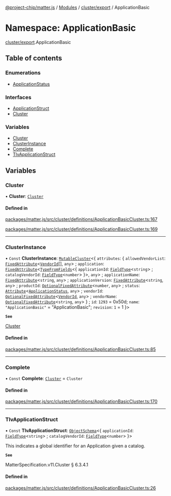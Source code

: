 [@project-chip/matter.js](../README.md) / [Modules](../modules.md) / [cluster/export](cluster_export.md) / ApplicationBasic

# Namespace: ApplicationBasic

[cluster/export](cluster_export.md).ApplicationBasic

## Table of contents

### Enumerations

- [ApplicationStatus](../enums/cluster_export.ApplicationBasic.ApplicationStatus.md)

### Interfaces

- [ApplicationStruct](../interfaces/cluster_export.ApplicationBasic.ApplicationStruct.md)
- [Cluster](../interfaces/cluster_export.ApplicationBasic.Cluster.md)

### Variables

- [Cluster](cluster_export.ApplicationBasic.md#cluster)
- [ClusterInstance](cluster_export.ApplicationBasic.md#clusterinstance)
- [Complete](cluster_export.ApplicationBasic.md#complete)
- [TlvApplicationStruct](cluster_export.ApplicationBasic.md#tlvapplicationstruct)

## Variables

### Cluster

• **Cluster**: [`Cluster`](../interfaces/cluster_export.ApplicationBasic.Cluster.md)

#### Defined in

[packages/matter.js/src/cluster/definitions/ApplicationBasicCluster.ts:167](https://github.com/project-chip/matter.js/blob/0c058ae17fdba4c0b89b8b13c309011d51782299/packages/matter.js/src/cluster/definitions/ApplicationBasicCluster.ts#L167)

[packages/matter.js/src/cluster/definitions/ApplicationBasicCluster.ts:169](https://github.com/project-chip/matter.js/blob/0c058ae17fdba4c0b89b8b13c309011d51782299/packages/matter.js/src/cluster/definitions/ApplicationBasicCluster.ts#L169)

___

### ClusterInstance

• `Const` **ClusterInstance**: [`MutableCluster`](../interfaces/cluster_export.MutableCluster-1.md)\<\{ `attributes`: \{ `allowedVendorList`: [`FixedAttribute`](../interfaces/cluster_export.FixedAttribute.md)\<[`VendorId`](datatype_export.md#vendorid)[], `any`\> ; `application`: [`FixedAttribute`](../interfaces/cluster_export.FixedAttribute.md)\<[`TypeFromFields`](tlv_export.md#typefromfields)\<\{ `applicationId`: [`FieldType`](../interfaces/tlv_export.FieldType.md)\<`string`\> ; `catalogVendorId`: [`FieldType`](../interfaces/tlv_export.FieldType.md)\<`number`\>  }\>, `any`\> ; `applicationName`: [`FixedAttribute`](../interfaces/cluster_export.FixedAttribute.md)\<`string`, `any`\> ; `applicationVersion`: [`FixedAttribute`](../interfaces/cluster_export.FixedAttribute.md)\<`string`, `any`\> ; `productId`: [`OptionalFixedAttribute`](../interfaces/cluster_export.OptionalFixedAttribute.md)\<`number`, `any`\> ; `status`: [`Attribute`](../interfaces/cluster_export.Attribute.md)\<[`ApplicationStatus`](../enums/cluster_export.ApplicationBasic.ApplicationStatus.md), `any`\> ; `vendorId`: [`OptionalFixedAttribute`](../interfaces/cluster_export.OptionalFixedAttribute.md)\<[`VendorId`](datatype_export.md#vendorid), `any`\> ; `vendorName`: [`OptionalFixedAttribute`](../interfaces/cluster_export.OptionalFixedAttribute.md)\<`string`, `any`\>  } ; `id`: ``1293`` = 0x50d; `name`: ``"ApplicationBasic"`` = "ApplicationBasic"; `revision`: ``1`` = 1 }\>

**`See`**

[Cluster](cluster_export.ApplicationBasic.md#cluster)

#### Defined in

[packages/matter.js/src/cluster/definitions/ApplicationBasicCluster.ts:85](https://github.com/project-chip/matter.js/blob/0c058ae17fdba4c0b89b8b13c309011d51782299/packages/matter.js/src/cluster/definitions/ApplicationBasicCluster.ts#L85)

___

### Complete

• `Const` **Complete**: [`Cluster`](../interfaces/cluster_export.ApplicationBasic.Cluster.md) = `Cluster`

#### Defined in

[packages/matter.js/src/cluster/definitions/ApplicationBasicCluster.ts:170](https://github.com/project-chip/matter.js/blob/0c058ae17fdba4c0b89b8b13c309011d51782299/packages/matter.js/src/cluster/definitions/ApplicationBasicCluster.ts#L170)

___

### TlvApplicationStruct

• `Const` **TlvApplicationStruct**: [`ObjectSchema`](../classes/tlv_export.ObjectSchema.md)\<\{ `applicationId`: [`FieldType`](../interfaces/tlv_export.FieldType.md)\<`string`\> ; `catalogVendorId`: [`FieldType`](../interfaces/tlv_export.FieldType.md)\<`number`\>  }\>

This indicates a global identifier for an Application given a catalog.

**`See`**

MatterSpecification.v11.Cluster § 6.3.4.1

#### Defined in

[packages/matter.js/src/cluster/definitions/ApplicationBasicCluster.ts:26](https://github.com/project-chip/matter.js/blob/0c058ae17fdba4c0b89b8b13c309011d51782299/packages/matter.js/src/cluster/definitions/ApplicationBasicCluster.ts#L26)
